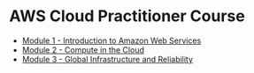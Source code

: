 # AWS Cloud Practitioner Course

- [Module 1 - Introduction to Amazon Web Services](./module-1.md)
- [Module 2 - Compute in the Cloud](./module-2.md)
- [Module 3 - Global Infrastructure and Reliability](./module-3.md)